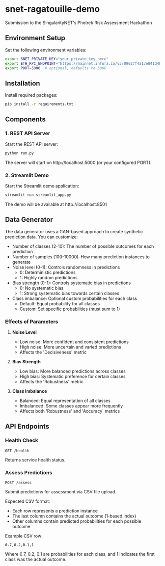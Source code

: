 # snet-ragatouille-demo
Submission to the SingularityNET's Photrek Risk Assessment Hackathon

## Environment Setup

Set the following environment variables:

```bash
export SNET_PRIVATE_KEY="your_private_key_here"
export ETH_RPC_ENDPOINT="https://mainnet.infura.io/v3/09027f4a13e841d48dbfefc67e7685d5"
export PORT=5000  # optional, defaults to 5000
```

## Installation

Install required packages:

```bash
pip install -r requirements.txt
```

## Components

### 1. REST API Server
Start the REST API server:

```bash
python run.py
```

The server will start on http://localhost:5000 (or your configured PORT).

### 2. Streamlit Demo
Start the Streamlit demo application:

```bash
streamlit run streamlit_app.py
```

The demo will be available at http://localhost:8501

## Data Generator

The data generator uses a GAN-based approach to create synthetic prediction data. You can customize:

- Number of classes (2-10): The number of possible outcomes for each prediction
- Number of samples (100-10000): How many prediction instances to generate
- Noise level (0-1): Controls randomness in predictions
  - 0: Deterministic predictions
  - 1: Highly random predictions
- Bias strength (0-1): Controls systematic bias in predictions
  - 0: No systematic bias
  - 1: Strong systematic bias towards certain classes
- Class imbalance: Optional custom probabilities for each class
  - Default: Equal probability for all classes
  - Custom: Set specific probabilities (must sum to 1)

### Effects of Parameters

1. **Noise Level**
   - Low noise: More confident and consistent predictions
   - High noise: More uncertain and varied predictions
   - Affects the 'Decisiveness' metric

2. **Bias Strength**
   - Low bias: More balanced predictions across classes
   - High bias: Systematic preference for certain classes
   - Affects the 'Robustness' metric

3. **Class Imbalance**
   - Balanced: Equal representation of all classes
   - Imbalanced: Some classes appear more frequently
   - Affects both 'Robustness' and 'Accuracy' metrics

## API Endpoints

### Health Check
```
GET /health
```
Returns service health status.

### Assess Predictions
```
POST /assess
```
Submit predictions for assessment via CSV file upload.

Expected CSV format:
- Each row represents a prediction instance
- The last column contains the actual outcome (1-based index)
- Other columns contain predicted probabilities for each possible outcome

Example CSV row:
```
0.7,0.2,0.1,1
```
Where 0.7, 0.2, 0.1 are probabilities for each class, and 1 indicates the first class was the actual outcome.
